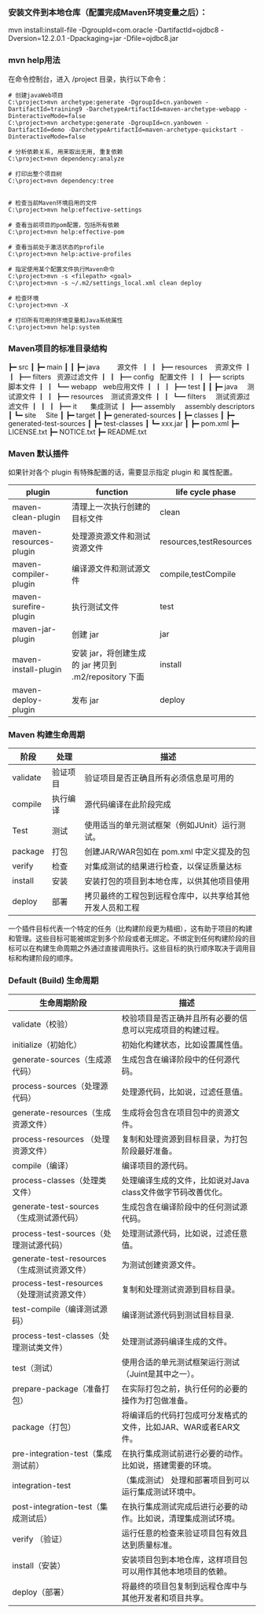 ### 安装文件到本地仓库（配置完成Maven环境变量之后）：

mvn install:install-file -DgroupId=com.oracle -DartifactId=ojdbc8 -Dversion=12.2.0.1 -Dpackaging=jar -Dfile=ojdbc8.jar 

### mvn help用法
在命令控制台，进入 /project 目录，执行以下命令：
```shell
# 创建javaWeb项目
C:\project>mvn archetype:generate -DgroupId=cn.yanbowen -DartifactId=training9 -DarchetypeArtifactId=maven-archetype-webapp -DinteractiveMode=false
C:\project>mvn archetype:generate -DgroupId=cn.yanbowen -DartifactId=demo -DarchetypeArtifactId=maven-archetype-quickstart -DinteractiveMode=false

# 分析依赖关系, 用来取出无用, 重复依赖
C:\project>mvn dependency:analyze

# 打印出整个项目树
C:\project>mvn dependency:tree


# 检查当前Maven环境启用的文件
C:\project>mvn help:effective-settings

# 查看当前项目的pom配置，包括所有依赖
C:\project>mvn help:effective-pom

# 查看当前处于激活状态的profile
C:\project>mvn help:active-profiles

# 指定使用某个配置文件执行Maven命令
C:\project>mvn -s <filepath> <goal>
C:\project>mvn -s ~/.m2/settings_local.xml clean deploy

# 检查环境
C:\project>mvn -X

# 打印所有可用的环境变量和Java系统属性
C:\project>mvn help:system
```

### Maven项目的标准目录结构

┣━ src
┃   ┣━ main
┃   ┃   ┣━ java         源文件 
┃   ┃   ┣━ resources    资源文件
┃   ┃   ┣━ filters      资源过滤文件
┃   ┃   ┣━ config       配置文件
┃   ┃   ┣━ scripts      脚本文件
┃   ┃   ┗━ webapp       web应用文件
┃   ┃ 
┃   ┣━ test
┃   ┃   ┣━ java         测试源文件
┃   ┃   ┣━ resources    测试资源文件
┃   ┃   ┗━ filters      测试资源过滤文件
┃   ┃ 
┃   ┣━ it               集成测试
┃   ┣━ assembly         assembly descriptors
┃   ┗━ site             Site
┃ 
┣━ target
┃   ┣━ generated-sources
┃   ┣━ classes
┃   ┣━ generated-test-sources
┃   ┣━ test-classes
┃   ┗━  xxx.jar
┃ 
┣━ pom.xml
┣━ LICENSE.txt
┣━ NOTICE.txt
┣━ README.txt


### Maven 默认插件

  如果针对各个 plugin 有特殊配置的话，需要显示指定 plugin 和 属性配置。

| plugin |	function |	life cycle phase
|----------|----------|----------
| maven-clean-plugin |	清理上一次执行创建的目标文件 |	clean
| maven-resources-plugin |	处理源资源文件和测试资源文件 |	resources,testResources
| maven-compiler-plugin |	编译源文件和测试源文件 |	compile,testCompile
| maven-surefire-plugin |	执行测试文件 |	test
| maven-jar-plugin |	创建 jar |	jar
| maven-install-plugin |	安装 jar，将创建生成的 jar 拷贝到 .m2/repository 下面 | install
| maven-deploy-plugin |	发布 jar |	deploy


### Maven 构建生命周期

|阶段	 | 处理 | 描述|
|------|----|----------|
|validate | 验证项目 | 验证项目是否正确且所有必须信息是可用的
|compile  | 执行编译 | 源代码编译在此阶段完成
|Test	  | 测试 | 使用适当的单元测试框架（例如JUnit）运行测试。
|package  | 打包 | 创建JAR/WAR包如在 pom.xml 中定义提及的包
|verify	  | 检查 | 对集成测试的结果进行检查，以保证质量达标
|install  | 安装 | 安装打包的项目到本地仓库，以供其他项目使用
|deploy	  | 部署 | 拷贝最终的工程包到远程仓库中，以共享给其他开发人员和工程

一个插件目标代表一个特定的任务（比构建阶段更为精细），这有助于项目的构建和管理。这些目标可能被绑定到多个阶段或者无绑定。不绑定到任何构建阶段的目标可以在构建生命周期之外通过直接调用执行。这些目标的执行顺序取决于调用目标和构建阶段的顺序。


### Default (Build) 生命周期
|生命周期阶段	|描述
|------------|--------
|validate（校验）	| 	校验项目是否正确并且所有必要的信息可以完成项目的构建过程。
|initialize（初始化）	| 	初始化构建状态，比如设置属性值。
|generate-sources（生成源代码）	| 	生成包含在编译阶段中的任何源代码。
|process-sources（处理源代码）	| 	处理源代码，比如说，过滤任意值。
|generate-resources（生成资源文件）	| 生成将会包含在项目包中的资源文件。
|process-resources （处理资源文件）	| 复制和处理资源到目标目录，为打包阶段最好准备。
|compile（编译）|	编译项目的源代码。
|process-classes（处理类文件）|	处理编译生成的文件，比如说对Java class文件做字节码改善优化。
|generate-test-sources（生成测试源代码）|	生成包含在编译阶段中的任何测试源代码。
|process-test-sources（处理测试源代码）|	处理测试源代码，比如说，过滤任意值。
|generate-test-resources（生成测试资源文件）|	为测试创建资源文件。
|process-test-resources（处理测试资源文件）|	复制和处理测试资源到目标目录。
|test-compile（编译测试源码）|	编译测试源代码到测试目标目录.
|process-test-classes（处理测试类文件）|	处理测试源码编译生成的文件。
|test（测试）|	使用合适的单元测试框架运行测试（Juint是其中之一）。
|prepare-package（准备打包）|	在实际打包之前，执行任何的必要的操作为打包做准备。
|package（打包）|	将编译后的代码打包成可分发格式的文件，比如JAR、WAR或者EAR文件。
|pre-integration-test（集成测试前）|	在执行集成测试前进行必要的动作。比如说，搭建需要的环境。
|integration-test|（集成测试）	处理和部署项目到可以运行集成测试环境中。
|post-integration-test（集成测试后）|	在执行集成测试完成后进行必要的动作。比如说，清理集成测试环境。
|verify （验证）|	运行任意的检查来验证项目包有效且达到质量标准。
|install（安装）|	安装项目包到本地仓库，这样项目包可以用作其他本地项目的依赖。
|deploy（部署）|	将最终的项目包复制到远程仓库中与其他开发者和项目共享。






